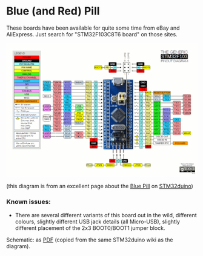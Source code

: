 # Blue (and Red) Pill

These boards have been available for quite some time from eBay and AliExpress.
Just search for "STM32F103C8T6 board" on those sites.

![](bluepill-pinout.gif)

(this diagram is from an excellent page about the [Blue
Pill](http://wiki.stm32duino.com/index.php?title=Blue_Pill) on
[STM32duino](http://wiki.STM32duino.com))

### Known issues:

* There are several different variants of this board out in the wild, different
  colours, slightly different USB jack details (all Micro-USB), slightly
  different placement of the 2x3 BOOT0/BOOT1 jumper block.

Schematic: as [PDF](bluepill-schematic.pdf) (copied from the same STM32duino wiki as the diagram).
